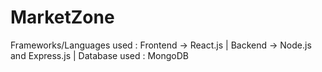 # MarketZone
Frameworks/Languages used :
Frontend -> React.js |
Backend -> Node.js and Express.js |
Database used :
MongoDB